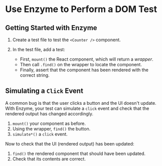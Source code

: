 # Use Enzyme to Perform a DOM Test

## Getting Started with Enzyme

1. Create a test file to test the `<Counter />` component.

2. In the test file, add a test:

   - First, `mount()` the React component, which will return a _wrapper_.
   - Then call `.find()` on the wrapper to locate the component.
   - Finally, assert that the component has been rendered with the correct string.

## Simulating a `Click` Event

A common bug is that the user clicks a button and the UI doesn't update.
With Enzyme, your test can simulate a `click` event and check that the rendered output has changed accordingly.

1. `mount()` your component as before.
2. Using the wrapper, `find()` the button.
3. `simulate*()` a `click` event.

Now to check that the UI (rendered output) has been updated:

1. `find()` the rendered component that should have been updated.
2. Check that its contents are correct.
